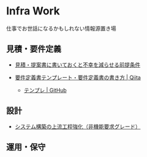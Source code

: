# Infra Work

仕事でお世話になるかもしれない情報源置き場

## 見積・要件定義

 - [見積・提案書に書いておくと不幸を減らせる前提条件](https://zenn.dev/nuits_jp/articles/2022-07-31-estimate-assumptions)

 - [要件定義書テンプレート・要件定義書の書き方 | Qiita](https://qiita.com/syantien/items/9a8a7cbaeca2be3ef0d7)
   - [テンプレ | GitHub](https://github.com/7thdata/system-dev-specifications)

## 設計

 - [システム構築の上流工程強化（非機能要求グレード）](https://www.ipa.go.jp/sec/softwareengineering/std/ent03-b.html)

## 運用・保守
